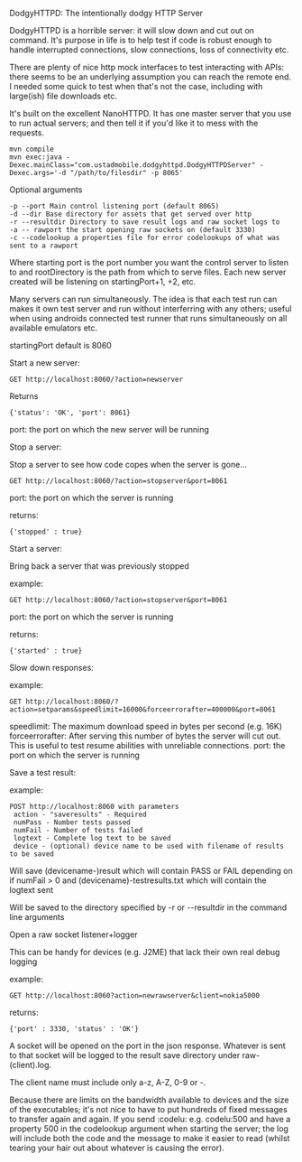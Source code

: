 DodgyHTTPD: The intentionally dodgy HTTP Server

DodgyHTTPD is a horrible server: it will slow down and cut out on
command.  It's purpose in life is to help test if code is robust
enough to handle interrupted connections, slow connections, loss of 
connectivity etc.

There are plenty of nice http mock interfaces to test interacting with
APIs: there seems to be an underlying assumption you can reach the 
remote end.  I needed some quick to test when that's not the case, 
including with large(ish) file downloads etc.

It's built on the excellent NanoHTTPD.  It has one master server that
you use to run actual servers; and then tell it if you'd like it to 
mess with the requests.

```
mvn compile
mvn exec:java -Dexec.mainClass="com.ustadmobile.dodgyhttpd.DodgyHTTPDServer" -Dexec.args='-d "/path/to/filesdir" -p 8065'
```

Optional arguments
```
-p --port Main control listening port (default 8065)
-d --dir Base directory for assets that get served over http
-r --resultdir Directory to save result logs and raw socket logs to
-a -- rawport the start opening raw sockets on (default 3330)
-c --codelookup a properties file for error codelookups of what was sent to a rawport
```

Where starting port is the port number you want the control server to
listen to and rootDirectory is the path from which to serve files. Each
new server created will be listening on startingPort+1, +2, etc.

Many servers can run simultaneously.  The idea is that each test run can
makes it own test server and run without interferring with any others;
useful when using androids connected test runner that runs simultaneously
on all available emulators etc.

startingPort default is 8060

Start a new server:

```
GET http://localhost:8060/?action=newserver
```
Returns
```
{'status': 'OK', 'port': 8061}
```
port: the port on which the new server will be running

Stop a server:

Stop a server to see how code copes when the server is gone...

```
GET http://localhost:8060/?action=stopserver&port=8061
```
port: the port on which the server is running

returns:
```
{'stopped' : true}
```

Start a server:

Bring back a server that was previously stopped

example:
```
GET http://localhost:8060/?action=stopserver&port=8061
```
port: the port on which the server is running

returns:
```
{'started' : true}
```

Slow down responses:

example:
```
GET http://localhost:8060/?action=setparams&speedlimit=16000&forceerrorafter=400000&port=8061
```
speedlimit: The maximum download speed in bytes per second (e.g. 16K)
forceerrorafter: After serving this number of bytes the server will cut out.  This is useful to test resume abilities with unreliable connections.
port: the port on which the server is running

Save a test result:

example:
```
POST http://localhost:8060 with parameters
 action - "saveresults" - Required
 numPass - Number tests passed
 numFail - Number of tests failed
 logtext - Complete log text to be saved
 device - (optional) device name to be used with filename of results to be saved
```

Will save (devicename-)result which will contain PASS or FAIL depending on if numFail > 0 and
(devicename)-testresults.txt which will contain the logtext sent

Will be saved to the directory specified by -r or --resultdir in the command line arguments


Open a raw socket listener+logger

This can be handy for devices (e.g. J2ME) that lack their own real debug logging

example:
```
GET http://localhost:8060?action=newrawserver&client=nokia5000
```

returns:
```
{'port' : 3330, 'status' : 'OK'}
```

A socket will be opened on the port in the json response.  Whatever is sent to
that socket will be logged to the result save directory under raw-(client).log.

The client name must include only a-z,  A-Z, 0-9 or -.

Because there are limits on the bandwidth available to devices and the size of
the executables; it's not nice to have to put hundreds of fixed messages to transfer
again and again.  If you send :codelu:<NUMBER> e.g. codelu:500 and have a property
500 in the codelookup argument when starting the server; the log will include
both the code and the message to make it easier to read (whilst tearing your
hair out about whatever is causing the error).